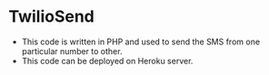 # TwilioSend

* This code is written in PHP and used to send the SMS from one particular number to other. 
* This code can be deployed on Heroku server.
